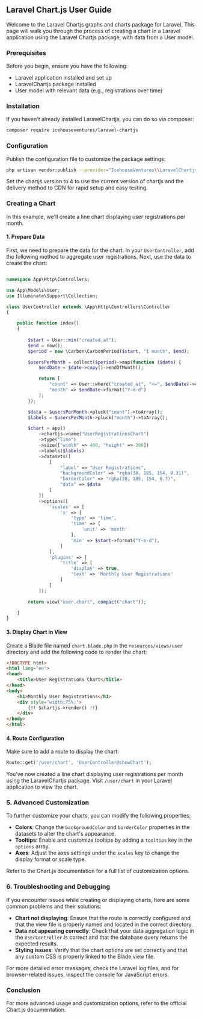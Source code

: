 ## Laravel Chart.js User Guide

Welcome to the Laravel Chartjs graphs and charts package for Laravel. This page will walk you through the process of creating a chart in a Laravel application using the Laravel Chartjs package, with data from a User model.

### Prerequisites

Before you begin, ensure you have the following:

- Laravel application installed and set up
- LaravelChartjs package installed
- User model with relevant data (e.g., registrations over time)

### Installation

If you haven't already installed LaravelChartjs, you can do so via composer:

```bash
composer require icehouseventures/laravel-chartjs
```

### Configuration

Publish the configuration file to customize the package settings:

```bash
php artisan vendor:publish --provider="IcehouseVentures\\LaravelChartjs\\ServiceProvider"
```

Set the chartjs version to 4 to use the current version of chartjs and the delivery method to CDN for rapid setup and easy testing.

### Creating a Chart

In this example, we'll create a line chart displaying user registrations per month.

#### 1. Prepare Data

First, we need to prepare the data for the chart. In your `UserController`, add the following method to aggregate user registrations. Next, use the data to create the chart:

```php

namespace App\Http\Controllers;

use App\Models\User;
use Illuminate\Support\Collection;

class UserController extends \App\Http\Controllers\Controller
{

    public function index()
    {
    
        $start = User::min("created_at");
        $end = now();
        $period = new \Carbon\CarbonPeriod($start, "1 month", $end);

        $usersPerMonth = collect($period)->map(function ($date) {
            $endDate = $date->copy()->endOfMonth();

            return [
                "count" => User::where("created_at", "<=", $endDate)->count(),
                "month" => $endDate->format("Y-m-d")
            ];
        });

        $data = $usersPerMonth->pluck("count")->toArray();
        $labels = $usersPerMonth->pluck("month")->toArray();

        $chart = app()
            ->chartjs->name("UserRegistrationsChart")
            ->type("line")
            ->size(["width" => 400, "height" => 200])
            ->labels($labels)
            ->datasets([
                [
                    "label" => "User Registrations",
                    "backgroundColor" => "rgba(38, 185, 154, 0.31)",
                    "borderColor" => "rgba(38, 185, 154, 0.7)",
                    "data" => $data
                ]
            ])
            ->options([
                'scales' => [
                    'x' => [
                        'type' => 'time',
                        'time' => [
                            'unit' => 'month'
                        ],
                        'min' => $start->format("Y-m-d"),
                    ]
                ],
                'plugins' => [
                    'title' => [
                        'display' => true,
                        'text' => 'Monthly User Registrations'
                    ]
                ]
            ]);

        return view("user.chart", compact("chart"));

    }
}
```

#### 3. Display Chart in View

Create a Blade file named `chart.blade.php` in the `resources/views/user` directory and add the following code to render the chart:

```html
<!DOCTYPE html>
<html lang="en">
<head>
    <title>User Registrations Chart</title>
</head>
<body>
    <h1>Monthly User Registrations</h1>
    <div style="width:75%;">
        {!! $chartjs->render() !!}
    </div>
</body>
</html>
```

#### 4. Route Configuration

Make sure to add a route to display the chart:

```php
Route::get('/user/chart', 'UserController@showChart');
```
You've now created a line chart displaying user registrations per month using the LaravelChartjs package. Visit `/user/chart` in your Laravel application to view the chart.

### 5. Advanced Customization

To further customize your charts, you can modify the following properties:

- **Colors**: Change the `backgroundColor` and `borderColor` properties in the datasets to alter the chart's appearance.
- **Tooltips**: Enable and customize tooltips by adding a `tooltips` key in the `options` array.
- **Axes**: Adjust the axes settings under the `scales` key to change the display format or scale type.

Refer to the Chart.js documentation for a full list of customization options.


### 6. Troubleshooting and Debugging

If you encounter issues while creating or displaying charts, here are some common problems and their solutions:

- **Chart not displaying**: Ensure that the route is correctly configured and that the view file is properly named and located in the correct directory.
- **Data not appearing correctly**: Check that your data aggregation logic in the `UserController` is correct and that the database query returns the expected results.
- **Styling issues**: Verify that the chart options are set correctly and that any custom CSS is properly linked to the Blade view file.

For more detailed error messages, check the Laravel log files, and for browser-related issues, inspect the console for JavaScript errors.

### Conclusion

For more advanced usage and customization options, refer to the official Chart.js documentation.